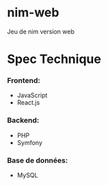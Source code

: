 # nim-web

Jeu de nim version web

# Spec Technique
### Frontend: 
* JavaScript
* React.js
### Backend:
* PHP
* Symfony
### Base de données:
* MySQL
